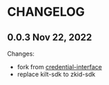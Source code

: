 # CHANGELOG

## 0.0.3 Nov 22, 2022

Changes:

- fork from [credential-interface](https://github.com/zCloak-Network/credential-interface)
- replace kilt-sdk to zkid-sdk
